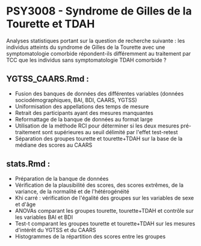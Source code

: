 # PSY3008 - Syndrome de Gilles de la Tourette et TDAH

Analyses statistiques portant sur la question de recherche suivante : les individus atteints du syndrome de Gilles de la Tourette avec une symptomatologie comorbide répondent-ils différemment au traitement par TCC que les individus sans symptomatologie TDAH comorbide ?

## YGTSS_CAARS.Rmd :
- Fusion des banques de données des différentes variables (données sociodémographiques, BAI, BDI, CAARS, YGTSS)
- Uniformisation des appellations des temps de mesure
- Retrait des participants ayant des mesures manquantes
- Reformattage de la banque de données au format large
- Utilisation de la méthode RCI pour déterminer si les deux mesures pré-traitement sont supérieures au seuil délimité par l'effet test-retest
- Séparation des groupes tourette et tourette+TDAH sur la base de la médiane des scores au CAARS

## stats.Rmd :
- Préparation de la banque de données
- Vérification de la plausibilité des scores, des scores extrêmes, de la variance, de la normalité et de l'hétérogénéité
- Khi carré : vérification de l'égalité des groupes sur les variables de sexe et d'âge
- ANOVAs comparant les groupes tourette, tourette+TDAH et contrôle sur les variables BAI et BDI
- Test-t comparant les groupes tourette et tourette+TDAH sur les mesures d'intérêt du YGTSS et du CAARS
- Histogrammes de la répartition des scores entre les groupes
